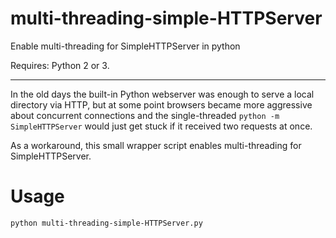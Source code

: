 # multi-threading-simple-HTTPServer
Enable multi-threading for SimpleHTTPServer in python

Requires: Python 2 or 3.

----

In the old days the built-in Python webserver was enough to serve a local directory via HTTP, but at some point browsers became more aggressive about concurrent connections and the single-threaded `python -m SimpleHTTPServer` would just get stuck if it received two requests at once.

As a workaround, this small wrapper script enables multi-threading for SimpleHTTPServer.

# Usage
`python multi-threading-simple-HTTPServer.py`
